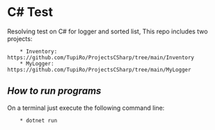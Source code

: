 
# C# Test

Resolving test on C# for logger and sorted list, This repo includes two projects:

        * Inventory: https://github.com/TupiRo/ProjectsCSharp/tree/main/Inventory
        * MyLogger: https://github.com/TupiRo/ProjectsCSharp/tree/main/MyLogger

 
##    *How to run programs*
On a terminal just execute the following command line:

        * dotnet run
      



      